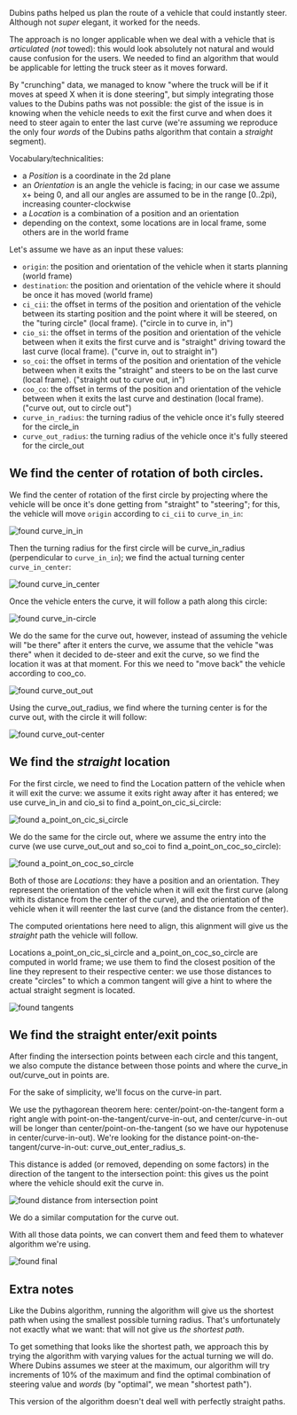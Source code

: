 Dubins paths helped us plan the route of a vehicle that could instantly steer. Although not *super* elegant, it worked for the needs. 

The approach is no longer applicable when we deal with a vehicle that is *articulated* (*not* towed): this would look absolutely not natural and would cause confusion for the users. We needed to find an algorithm that would be applicable for letting the truck steer as it moves forward. 

By "crunching" data, we managed to know "where the truck will be if it moves at speed X when it is done steering", but simply integrating those values to the Dubins paths was not possible: the gist of the issue is in knowing when the vehicle needs to exit the first curve and when does it need to steer again to enter the last curve (we're assuming we reproduce the only four *words* of the Dubins paths algorithm that contain a *straight* segment).

Vocabulary/technicalities:
- a *Position* is a coordinate in the 2d plane
- an *Orientation* is an angle the vehicle is facing; in our case we assume x+ being 0, and all our angles are assumed to be in the range [0..2pi), increasing counter-clockwise
- a *Location* is a combination of a position and an orientation
- depending on the context, some locations are in local frame, some others are in the world frame

Let's assume we have as an input these values:

- `origin`: the position and orientation of the vehicle when it starts planning (world frame)
- `destination`: the position and orientation of the vehicle where it should be once it has moved (world frame)
- `ci_cii`: the offset in terms of the position and orientation of the vehicle between its starting position and the point where it will be steered, on the "turing circle" (local frame). ("circle in to curve in, in")
- `cio_si`: the offset in terms of the position and orientation of the vehicle between when it exits the first curve and is "straight" driving toward the last curve (local frame). ("curve in, out to straight in")
- `so_coi`: the offset in terms of the position and orientation of the vehicle between when it exits the "straight" and steers to be on the last curve (local frame). ("straight out to curve out, in")
- `coo_co`: the offset in terms of the position and orientation of the vehicle between when it exits the last curve and destination (local frame). ("curve out, out to circle out")
- `curve_in_radius`: the turning radius of the vehicle once it's fully steered for the circle_in
- `curve_out_radius`: the turning radius of the vehicle once it's fully steered for the circle_out

## We find the center of rotation of both circles. 

We find the center of rotation of the first circle by projecting where the vehicle will be once it's done getting from "straight" to "steering"; for this, the vehicle will move `origin` according to `ci_cii` to `curve_in_in`:

![found curve_in_in](img/curve_in_in.png)

Then the turning radius for the first circle will be curve_in_radius (perpendicular to `curve_in_in`); we find the actual turning center `curve_in_center`:

![found curve_in_center](img/curve_in_center.png)

Once the vehicle enters the curve, it will follow a path along this circle:

![found curve_in-circle](img/curve_in-circle.png)

We do the same for the curve out, however, instead of assuming the vehicle will "be there" after it enters the curve, we assume that the vehicle "was there" when it decided to de-steer and exit the curve, so we find the location it was at that moment. For this we need to "move back" the vehicle according to coo_co.

![found curve_out_out](img/curve_out_out.png)

Using the curve_out_radius, we find where the turning center is for the curve out, with the circle it will follow:

![found curve_out-center](img/curve_out-center.png)

## We find the *straight* location

For the first circle, we need to find the Location pattern of the vehicle when it will exit the curve: we assume it exits right away after it has entered; we use curve_in_in and cio_si to find a_point_on_cic_si_circle:

![found a_point_on_cic_si_circle](img/a_point_on_cic_si_circle.png)

We do the same for the circle out, where we assume the entry into the curve (we use curve_out_out and so_coi to find a_point_on_coc_so_circle):

![found a_point_on_coc_so_circle](img/a_point_on_coc_so_circle.png)

Both of those are _Locations_: they have a position and an orientation. They represent the orientation of the vehicle when it will exit the first curve (along with its distance from the center of the curve), and the orientation of the vehicle when it will reenter the last curve (and the distance from the center). 

The computed orientations here need to align, this alignment will give us the _straight_ path the vehicle will follow.

Locations a_point_on_cic_si_circle and a_point_on_coc_so_circle are computed in world frame; we use them to find the closest position of the line they represent to their respective center: we use those distances to create "circles" to which a common tangent will give a hint to where the actual straight segment is located. 

![found tangents](img/tangents.png)

## We find the straight enter/exit points

After finding the intersection points between each circle and this tangent, we also compute the distance between those points and where the curve_in out/curve_out in points are. 

For the sake of simplicity, we'll focus on the curve-in part.

We use the pythagorean theorem here: center/point-on-the-tangent form a right angle with point-on-the-tangent/curve-in-out, and center/curve-in-out will be longer than center/point-on-the-tangent (so we have our hypotenuse in center/curve-in-out). We're looking for the distance point-on-the-tangent/curve-in-out: curve_out_enter_radius_s.

This distance is added (or removed, depending on some factors) in the direction of the tangent to the intersection point: this gives us the point where the vehicle should exit the curve in. 

![found distance from intersection point](img/curve_in_exit_radius_s.png)

We do a similar computation for the curve out. 

With all those data points, we can convert them and feed them to whatever algorithm we're using.

![found final](img/final.png)

## Extra notes

Like the Dubins algorithm, running the algorithm will give us the shortest path when using the smallest possible turning radius. That's unfortunately not exactly what we want: that will not give us *the shortest path*. 

To get something that looks like the shortest path, we approach this by trying the algorithm with varying values for the actual turning we will do. Where Dubins assumes we steer at the maximum, our algorithm will try increments of 10% of the maximum and find the optimal combination of steering value and *words* (by "optimal", we mean "shortest path"). 

This version of the algorithm doesn't deal well with perfectly straight paths. 
